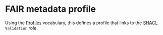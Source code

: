 # FAIR metadata profile

Using the [Profiles](https://www.w3.org/TR/dx-prof/) vocabulary, this defines a profile that links to the [SHACL](https://www.w3.org/TR/shacl/) `Validation` role.
